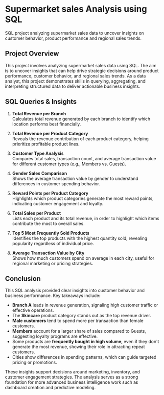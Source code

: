 # Supermarket sales Analysis using SQL 
SQL project analyzing supermarket sales data to uncover insights on customer behavior, product performance and regional sales trends. 

## Project Overview
This project involves analyzing supermarket sales data using SQL. The aim is to uncover insights that can help drive strategic decisions around product performance, customer behavior, and regional sales trends. As a data analyst, this project demonstrates skills in querying, aggregating, and interpreting structured data to deliver actionable business insights.

## SQL Queries & Insights

1. **Total Revenue per Branch**  
   Calculates total revenue generated by each branch to identify which location performs best financially.

2. **Total Revenue per Product Category**  
   Reveals the revenue contribution of each product category, helping prioritize profitable product lines.

3. **Customer Type Analysis**  
   Compares total sales, transaction count, and average transaction value for different customer types (e.g., Members vs. Guests).

4. **Gender Sales Comparison**  
   Shows the average transaction value by gender to understand differences in customer spending behavior.

5. **Reward Points per Product Category**  
   Highlights which product categories generate the most reward points, indicating customer engagement and loyalty.

6. **Total Sales per Product**  
   Lists each product and its total revenue, in order to highlight which items contribute the most to overall sales.

7. **Top 5 Most Frequently Sold Products**  
   Identifies the top products with the highest quantity sold, revealing popularity regardless of individual price.

8. **Average Transaction Value by City**  
   Shows how much customers spend on average in each city, useful for regional marketing or pricing strategies.

## Conclusion
This SQL analysis provided clear insights into customer behavior and business performance. Key takeaways include:

- **Branch A** leads in revenue generation, signaling high customer traffic or effective operations.
- The **Skincare** product category stands out as the top revenue driver.
- **Male customers** tend to spend more per transaction than female customers.
- **Members** account for a larger share of sales compared to Guests, suggesting loyalty programs are effective.
- Some products are **frequently bought in high volume**, even if they don't generate the most revenue, showing their role in attracting repeat customers.
- Cities show differences in spending patterns, which can guide targeted pricing or promotions.

These insights support decisions around marketing, inventory, and customer engagement strategies. The analysis serves as a strong foundation for more advanced business intelligence work such as dashboard creation and predictive modeling.



